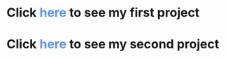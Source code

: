 <h1>Click <a style="text-decoration:none; color:cornflowerblue" href="https://chelkuhs.github.io/guild_recruit"> here </a> to see my first project</h1>
<h1>Click <a style="text-decoration:none; color:cornflowerblue" href="https://chelkuhs.github.io/tweet_component"> here </a> to see my second project</h1>
